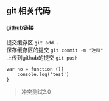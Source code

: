 ## git 相关代码
#### [github链接](https://github.com/DaMu2018/git)


提交缓存区 `git add .`<br>
保存缓存区的提交 `git commit -m "注释"`<br>
上传到github的提交 `git push `<br>

````
var no = function (){
    console.log('test')
}
````

>冲突测试2.0